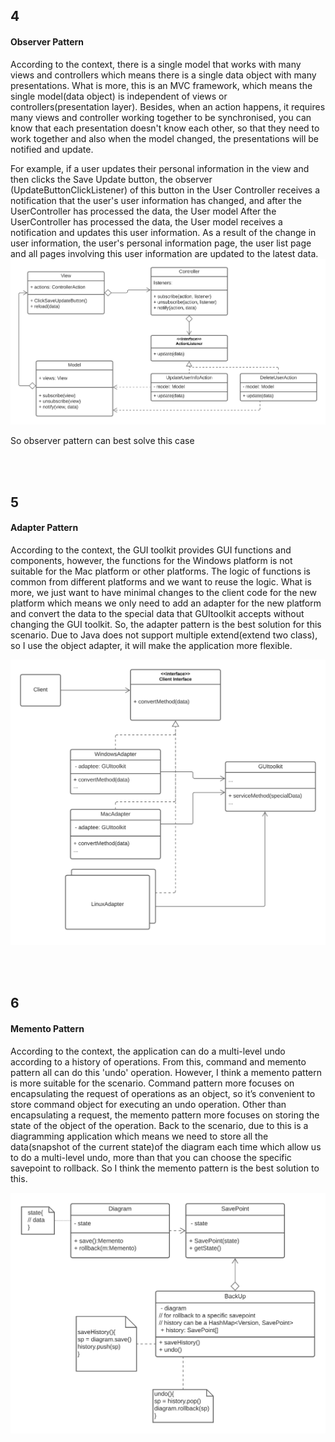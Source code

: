 ## 4
#### Observer Pattern
According to the context, there is a single model that works with many views and controllers which means there is a single data object with many presentations. What is more, this is an MVC framework, which means the single model(data object) is independent of views or controllers(presentation layer). Besides, when an action happens, it requires many views and controller working together to be synchronised, you can know that each presentation doesn't know each other, so that they need to work together and also when the model changed, the presentations will be notified and update.

For example, if a user updates their personal information in the view and then clicks the Save Update button, the observer (UpdateButtonClickListener) of this button in the User Controller receives a notification that the user's user information has changed, and after the UserController has processed the data, the User model After the UserController has processed the data, the User model receives a notification and updates this user information. As a result of the change in user information, the user's personal information page, the user list page and all pages involving this user information are updated to the latest data.
![CLassDiagram](./OOSD-Lab2-Task2.4.png)

So observer pattern can best solve this case



<br /><br />




## 5
#### Adapter Pattern
According to the context, the GUI toolkit provides GUI functions and components, however, the functions for the Windows platform is not suitable for the Mac platform or other platforms. The logic of functions is common from different platforms and we want to reuse the logic. What is more, we just want to have minimal changes to the client code for the new platform which means we only need to add an adapter for the new platform and convert the data to the special data that GUItoolkit accepts without changing the GUI toolkit. So, the adapter pattern is the best solution for this scenario. Due to Java does not support multiple extend(extend two class), so I use the object adapter, it will make the application more flexible.

![CLassDiagram](./OOSD-Lab2-Task2.5.png)


<br /><br />



## 6
#### Memento Pattern

According to the context, the application can do a multi-level undo according to a history of operations. From this, command and memento pattern all can do this 'undo' operation. However, I think a memento pattern is more suitable for the scenario. Command pattern more focuses on encapsulating the request of operations as an object, so it’s convenient to store command object for executing an undo operation. Other than encapsulating a request, the memento pattern more focuses on storing the state of the object of the operation. Back to the scenario, due to this is a diagramming application which means we need to store all the data(snapshot of the current state)of the diagram each time which allow us to do a multi-level undo, more than that you can choose the specific savepoint to rollback. So I think the memento pattern is the best solution to this.

![CLassDiagram](./OOSD-Lab2-Task2.6.png)



<br /><br />

